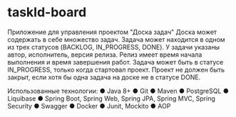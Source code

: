 # taskId-board
Приложение для управления проектом "Доска задач"
    Доска может содержать в себе множество задач. Задача может находится в одном из
трех статусов (BACKLOG, IN_PROGRESS, DONE). У задачи указаны автор, исполнитель,
версия релиза. Релиз имеет время начала выполнения и время завершения работ.
    Задача может быть в статусе IN_PROGRESS, только когда стартовал проект.
Проект не должен быть закрыт, если хотя бы одна задача на доске не в статусе DONE.

Использованные технологии:
● Java 8+
● Git
● Maven
● PostgreSQL
● Liquibase
● Spring Boot, Spring Web, Spring JPA, Spring MVC, Spring Security
● Swagger
● Docker
● Junit, Mockito
● AOP
